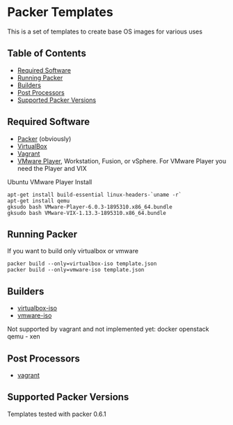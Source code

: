 
Packer Templates
================

This is a set of templates to create base OS images for various uses

## Table of Contents

* [Required Software](#required-software)
* [Running Packer](#running-packer)
* [Builders](#builders)
* [Post Processors](#post-processors)
* [Supported Packer Versions](#supported-packer-versions)

## Required Software
- [Packer](http://www.packer.io/downloads.html) (obviously)
- [VirtualBox](https://www.virtualbox.org/wiki/Downloads)
- [Vagrant](http://www.vagrantup.com/downloads.html)
- [VMware Player](https://my.vmware.com/web/vmware/free#desktop_end_user_computing/vmware_player/6_0), Workstation, Fusion, or vSphere. 
For VMware Player you need the Player and VIX

Ubuntu VMware Player Install
```
apt-get install build-essential linux-headers-`uname -r`
apt-get install qemu
gksudo bash VMware-Player-6.0.3-1895310.x86_64.bundle
gksudo bash VMware-VIX-1.13.3-1895310.x86_64.bundle
```

## Running Packer
If you want to build only virtualbox or vmware
```
packer build --only=virtualbox-iso template.json
packer build --only=vmware-iso template.json
```

## Builders
- [virtualbox-iso](http://www.packer.io/docs/builders/virtualbox-iso.html)
- [vmware-iso](http://www.packer.io/docs/builders/vmware-iso.html)

Not supported by vagrant and not implemented yet:
docker
openstack
qemu - xen

## Post Processors
- [vagrant](http://www.packer.io/docs/post-processors/vagrant.html)

## Supported Packer Versions
Templates tested with packer 0.6.1

